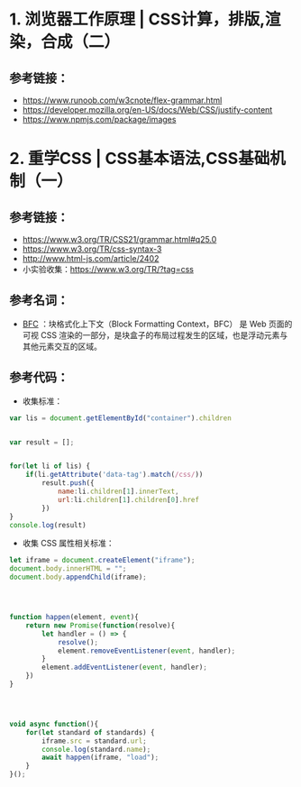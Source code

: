 # 1. 浏览器工作原理 | CSS计算，排版,渲染，合成（二）
## 参考链接：
* <https://www.runoob.com/w3cnote/flex-grammar.html>
* <https://developer.mozilla.org/en-US/docs/Web/CSS/justify-content>
* <https://www.npmjs.com/package/images>

# 2. 重学CSS | CSS基本语法,CSS基础机制（一）
## 参考链接：
* <https://www.w3.org/TR/CSS21/grammar.html#q25.0>
* <https://www.w3.org/TR/css-syntax-3>
* <http://www.html-js.com/article/2402>
* 小实验收集：<https://www.w3.org/TR/?tag=css>

## 参考名词：
* [BFC](https://developer.mozilla.org/zh-CN/docs/Web/Guide/CSS/Block_formatting_context) ：块格式化上下文（Block Formatting Context，BFC） 是 Web 页面的可视 CSS 渲染的一部分，是块盒子的布局过程发生的区域，也是浮动元素与其他元素交互的区域。

## 参考代码：
* 收集标准：
```javascript
var lis = document.getElementById("container").children


var result = [];


for(let li of lis) {
    if(li.getAttribute('data-tag').match(/css/))
        result.push({
            name:li.children[1].innerText,
            url:li.children[1].children[0].href
        })
}
console.log(result)
```
* 收集 CSS 属性相关标准：
```javascript
let iframe = document.createElement("iframe");
document.body.innerHTML = "";
document.body.appendChild(iframe);




function happen(element, event){
    return new Promise(function(resolve){
        let handler = () => {
            resolve();
            element.removeEventListener(event, handler);
        }
        element.addEventListener(event, handler);
    })
}




void async function(){
    for(let standard of standards) {
        iframe.src = standard.url;
        console.log(standard.name);
        await happen(iframe, "load");
    }
}();
```